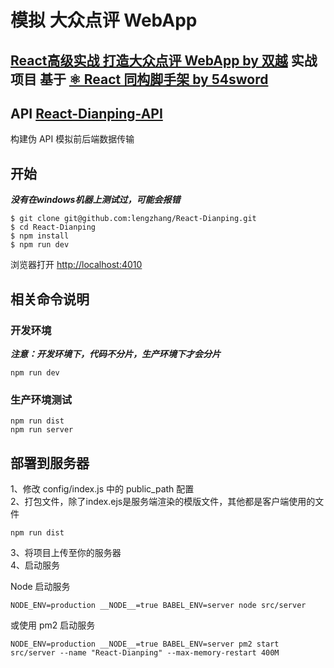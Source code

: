 # 模拟 大众点评 WebApp

## [React高级实战 打造大众点评 WebApp by 双越](https://coding.imooc.com/learn/list/99.html) 实战项目 基于 [⚛️ React 同构脚手架 by 54sword ](https://github.com/54sword/react-starter)

## API [React-Dianping-API](https://github.com/lengzhang/React-Dianping-API)

构建伪 API 模拟前后端数据传输

## 开始

***没有在windows机器上测试过，可能会报错***

```
$ git clone git@github.com:lengzhang/React-Dianping.git
$ cd React-Dianping
$ npm install
$ npm run dev
```
浏览器打开 [http://localhost:4010](http://localhost:4010)

## 相关命令说明

### 开发环境  

***注意：开发环境下，代码不分片，生产环境下才会分片***

```
npm run dev
```

### 生产环境测试


```
npm run dist
npm run server
```

## 部署到服务器
1、修改 config/index.js 中的 public_path 配置  
2、打包文件，除了index.ejs是服务端渲染的模版文件，其他都是客户端使用的文件

```
npm run dist
```

3、将项目上传至你的服务器  
4、启动服务  

Node 启动服务

```
NODE_ENV=production __NODE__=true BABEL_ENV=server node src/server
```

或使用 pm2 启动服务

```
NODE_ENV=production __NODE__=true BABEL_ENV=server pm2 start src/server --name "React-Dianping" --max-memory-restart 400M
```

